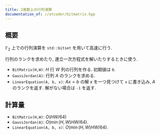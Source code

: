 ```yaml
---
title: 2進数上の行列演算
documentation_of: //atcoder/bitmatrix.hpp
---
```


## 概要

$\mathbb{F}_2$ 上での行列演算を `std::bitset` を用いて高速に行う.

行列のランクを求めたり, 連立一次方程式を解いたりするときに使う.

- `BitMatrix(H,W)`: $H$ 行 $W$ 列の行列を作る. 初期値は `0`.
- `GaussJordan(A)`: 行列 $A$ のランクを求める.
- `LinearEquation(A, b, x)`: $Ax = b$ の解 $x$ を一つ見つけて `x` に書き込み, $A$ のランクを返す. 
解がない場合は `-1` を返す.


## 計算量
- `BitMatrix(H,W)`: $O(HW/64)$
- `GaussJordan(A)`: $O(\min(H,W)HW/64)$.
- `LinearEquation(A, b, x)`: $O(\min(H,W)HW/64)$.
